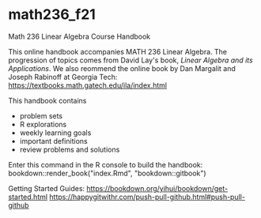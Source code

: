 # math236_f21
Math 236 Linear Algebra Course Handbook

This online handbook accompanies MATH 236 Linear Algebra. The progression of topics comes from David Lay's book, *Linear Algebra and its Applications*. We also reommend the online book by Dan Margalit and Joseph Rabinoff at Georgia Tech: https://textbooks.math.gatech.edu/ila/index.html

This handbook contains 
  - problem sets
  - R explorations
  - weekly learning goals
  - important definitions
  - review problems and solutions

Enter this command in the R console to build the handbook:
bookdown::render_book("index.Rmd", "bookdown::gitbook")

Getting Started Guides:
https://bookdown.org/yihui/bookdown/get-started.html
https://happygitwithr.com/push-pull-github.html#push-pull-github

